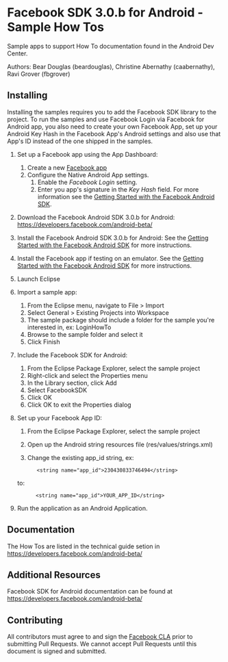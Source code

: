 # Facebook SDK 3.0.b for Android - Sample How Tos

Sample apps to support How To documentation found in the Android Dev Center.

Authors: Bear Douglas (beardouglas), Christine Abernathy (caabernathy), Ravi Grover (fbgrover)

## Installing

Installing the samples requires you to add the Facebook SDK library to the project. To run the samples and use Facebook Login via Facebook for Android app, you also need to create your own Facebook App, set up your Android Key Hash in the Facebook App's Android settings and also use that App's ID instead of the one shipped in the samples.

1. Set up a Facebook app using the App Dashboard:
   1. Create a new [Facebook app](https://developers.facebook.com/apps)
   1. Configure the Native Android App settings.
        1. Enable the _Facebook Login_ setting.
        1. Enter you app's signature in the _Key Hash_ field. For more information see the [Getting Started with the Facebook Android SDK](https://developers.facebook.com/docs/getting-started/facebook-sdk-for-android/3.0/).

1. Download the Facebook Android SDK 3.0.b for Android: https://developers.facebook.com/android-beta/

1. Install the Facebook Android SDK 3.0.b for Android: See the [Getting Started with the Facebook Android SDK](https://developers.facebook.com/docs/getting-started/facebook-sdk-for-android/3.0/) for more instructions.

1. Install the Facebook app if testing on an emulator. See the [Getting Started with the Facebook Android SDK](https://developers.facebook.com/docs/getting-started/facebook-sdk-for-android/3.0/) for more instructions.

1. Launch Eclipse

1. Import a sample app:
   1. From the Eclipse menu, navigate to File > Import
   1. Select General > Existing Projects into Workspace
   1. The sample package should include a folder for the sample you're interested in, ex: LoginHowTo
   1. Browse to the sample folder and select it
   1. Click Finish

1. Include the Facebook SDK for Android:
   1. From the Eclipse Package Explorer, select the sample project
   1. Right-click and select the Properties menu
   1. In the Library section, click Add
   1. Select FacebookSDK
   1. Click OK
   1. Click OK to exit the Properties dialog

1. Set up your Facebook App ID:
   1. From the Eclipse Package Explorer, select the sample project
   1. Open up the Android string resources file (res/values/strings.xml)
   1. Change the existing app_id string, ex:

             <string name="app_id">230430833746494</string>

     to:

             <string name="app_id">YOUR_APP_ID</string>


1. Run the application as an Android Application.

## Documentation

The How Tos are listed in the technical guide setion in https://developers.facebook.com/android-beta/

## Additional Resources

Facebook SDK for Android documentation can be found at https://developers.facebook.com/android-beta/

## Contributing

All contributors must agree to and sign the [Facebook CLA](https://developers.facebook.com/opensource/cla) prior to submitting Pull Requests. We cannot accept Pull Requests until this document is signed and submitted.
